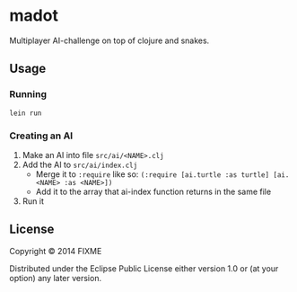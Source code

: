 # madot

Multiplayer AI-challenge on top of clojure and snakes.

## Usage

### Running
```
lein run
```

### Creating an AI
1. Make an AI into file `src/ai/<NAME>.clj`
2. Add the AI to `src/ai/index.clj`
   - Merge it to `:require` like so: `(:require [ai.turtle :as turtle] [ai.<NAME> :as <NAME>])`
   - Add it to the array that ai-index function returns in the same file
3. Run it

## License

Copyright © 2014 FIXME

Distributed under the Eclipse Public License either version 1.0 or (at
your option) any later version.
